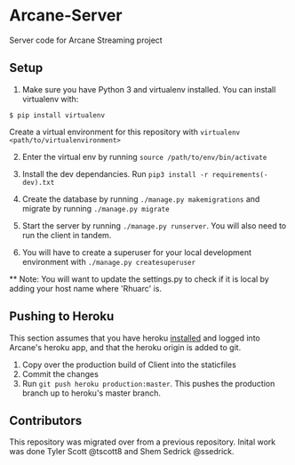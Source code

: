 # Arcane-Server
Server code for Arcane Streaming project

## Setup
1) Make sure you have Python 3 and virtualenv installed. You can install virtualenv with:
```
$ pip install virtualenv
```

Create a virtual environment for this repository with `virtualenv <path/to/virtualenvironment>`

2) Enter the virtual env by running `source /path/to/env/bin/activate`

3) Install the dev dependancies. Run `pip3 install -r requirements(-dev).txt`

4) Create the database by running `./manage.py makemigrations` and migrate by running `./manage.py migrate`

5) Start the server by running `./manage.py runserver`. You will also need to run the client in tandem.

6) You will have to create a superuser for your local development environment with `./manage.py createsuperuser`

** Note: You will want to update the settings.py to check if it is local by adding your host name where 'Rhuarc' is.

## Pushing to Heroku
This section assumes that you have heroku [installed](https://devcenter.heroku.com/articles/heroku-cli "Heroku CLI Documentation") and logged into Arcane's heroku app, and that the heroku origin is added to git.
1) Copy over the production build of Client into the staticfiles 
2) Commit the changes
3) Run `git push heroku production:master`. This pushes the production branch up to heroku's master branch.


## Contributors
This repository was migrated over from a previous repository. Inital work was done Tyler Scott @tscott8 and Shem Sedrick @ssedrick.
